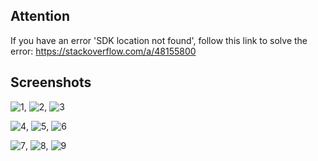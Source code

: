 ## Attention
If you have an error 'SDK location not found', follow this link to solve the error: https://stackoverflow.com/a/48155800

## Screenshots
![1](https://github.com/ducdungbui1712/MusicApplicationAndroid/assets/123966272/46f149c2-802e-490c-a505-f638a74f3a8e), ![2](https://github.com/ducdungbui1712/MusicApplicationAndroid/assets/123966272/c1236a23-bd0a-4766-b12e-c790bef8164f), ![3](https://github.com/ducdungbui1712/MusicApplicationAndroid/assets/123966272/1c641b81-e53a-4320-be68-401890f3a497)

![4](https://github.com/ducdungbui1712/MusicApplicationAndroid/assets/123966272/1615b698-7cfb-42c5-a17d-aadcd1151e0e), ![5](https://github.com/ducdungbui1712/MusicApplicationAndroid/assets/123966272/481ed484-ab59-423c-899a-f0c1190e02ce), ![6](https://github.com/ducdungbui1712/MusicApplicationAndroid/assets/123966272/430527fa-d129-4137-a0fe-102ac875f886)

![7](https://github.com/ducdungbui1712/MusicApplicationAndroid/assets/123966272/5a23effc-28b3-427b-a895-0827aaa9f259), ![8](https://github.com/ducdungbui1712/MusicApplicationAndroid/assets/123966272/bbc352e7-26c0-4074-818f-e23a55888c2e), ![9](https://github.com/ducdungbui1712/MusicApplicationAndroid/assets/123966272/ae3968ca-04d6-4be8-8700-6c46e75725bd)



